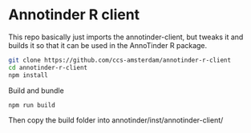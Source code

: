 # Annotinder R client

This repo basically just imports the annotinder-client, but tweaks it and builds it so that it can be used in the AnnoTinder R package.

```bash
git clone https://github.com/ccs-amsterdam/annotinder-r-client
cd annotinder-r-client
npm install
```

Build and bundle

```bash
npm run build
```

Then copy the build folder into annotinder/inst/annotinder-client/

